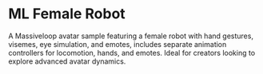 # ML Female Robot
A Massiveloop avatar sample featuring a female robot with hand gestures, visemes, eye simulation, and emotes, includes separate animation controllers for locomotion, hands, and emotes. Ideal for creators looking to explore advanced avatar dynamics.
